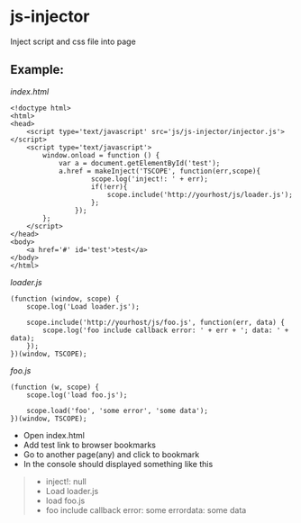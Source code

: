 js-injector
===========
Inject script and css file into page


Example:
-------
_index.html_

	
	<!doctype html>
	<html>
	<head>
		<script type='text/javascript' src='js/js-injector/injector.js'></script>
		<script type='text/javascript'>
			window.onload = function () {
				var a = document.getElementById('test');
				a.href = makeInject('TSCOPE', function(err,scope){
						scope.log('inject!: ' + err);
						if(!err){
							scope.include('http://yourhost/js/loader.js');
						};
					});
			};
		</script>
	</head>
	<body>
		<a href='#' id='test'>test</a>
	</body>
	</html>
	


_loader.js_

	
	(function (window, scope) {
		scope.log('Load loader.js');
	
		scope.include('http://yourhost/js/foo.js', function(err, data) {
			scope.log('foo include callback error: ' + err + '; data: ' + data);
		});
	})(window, TSCOPE);
	


_foo.js_

	
	(function (w, scope) {
		scope.log('load foo.js');
	
		scope.load('foo', 'some error', 'some data');
	})(window, TSCOPE);
	

* Open index.html
* Add test link to browser bookmarks
* Go to another page(any) and click to bookmark
* In the console should displayed something like this

>* inject!: null
>* Load loader.js
>* load foo.js
>* foo include callback error: some errordata: some data

